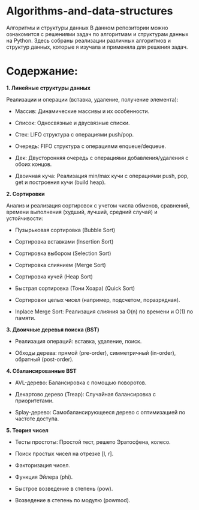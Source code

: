 # Algorithms-and-data-structures

Алгоритмы и структуры данных
В данном репозитории можно ознакомится с решениями задач по алгоритмам и структурам данных на Python. Здесь собраны реализации различных алгоритмов и структур данных, которые я изучала и применяла для решения задач.

 # Содержание:
**1. Линейные структуры данных**

Реализации и операции (вставка, удаление, получение элемента):

- Массив: Динамические массивы и их особенности.

- Список: Односвязные и двусвязные списки.

- Стек: LIFO структура с операциями push/pop.

- Очередь: FIFO структура с операциями enqueue/dequeue.

- Дек: Двусторонняя очередь с операциями добавления/удаления с обоих концов.

- Двоичная куча: Реализация min/max кучи с операциями push, pop, get и построения кучи (build heap).


**2. Сортировки**

Анализ и реализация сортировок с учетом числа обменов, сравнений, времени выполнения (худший, лучший, средний случай) и устойчивости:

- Пузырьковая сортировка (Bubble Sort)

- Сортировка вставками (Insertion Sort)

- Сортировка выбором (Selection Sort)

- Сортировка слиянием (Merge Sort)

- Сортировка кучей (Heap Sort)

- Быстрая сортировка (Тони Хоара) (Quick Sort)

- Сортировки целых чисел (например, подсчетом, поразрядная).

- Inplace Merge Sort: Реализация слияния за O(n) по времени и O(1) по памяти.

**3. Двоичные деревья поиска (BST)**

- Реализация операций: вставка, удаление, поиск.

- Обходы дерева: прямой (pre-order), симметричный (in-order), обратный (post-order).

**4. Сбалансированные BST**

- AVL-дерево: Балансировка с помощью поворотов.

- Декартово дерево (Treap): Случайная балансировка с приоритетами.

- Splay-дерево: Самобалансирующееся дерево с оптимизацией по частоте доступа.


**5. Теория чисел**

- Тесты простоты: Простой тест, решето Эратосфена, колесо.

- Поиск простых чисел на отрезке [l, r].

- Факторизация чисел.

- Функция Эйлера (phi).

- Быстрое возведение в степень (pow).

- Возведение в степень по модулю (powmod).
